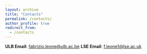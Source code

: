 ```yaml
---
layout: archive
title: "Contacts"
permalink: /contacts/
author_profile: true
redirect_from:
  - /contacts
---
```



**ULB Email**: <a href="mailto:fabrizio.leone@ulb.ac.be">fabrizio.leone@ulb.ac.be</a> 
**LSE Email**: <a href="mailto:f.leone1@lse.ac.uk">f.leone1@lse.ac.uk</a>

